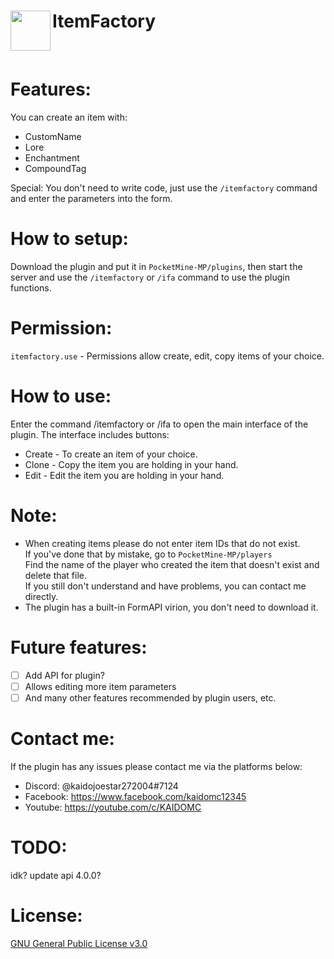 <h1>ItemFactory<img src="https://github.com/kaidoMC/ItemFactory/blob/master/icon.png" height="64" width="64"  align="left"></img></h1><br/>

# Features:
You can create an item with:
- CustomName
- Lore
- Enchantment
- CompoundTag

Special: You don't need to write code, just use the `/itemfactory` command and enter the parameters into the form.

# How to setup:
Download the plugin and put it in `PocketMine-MP/plugins`, then start the server and use the `/itemfactory` or `/ifa` command to use the plugin functions.

# Permission:
`itemfactory.use` - Permissions allow create, edit, copy items of your choice.

# How to use:
Enter the command /itemfactory or /ifa to open the main interface of the plugin.
The interface includes buttons:  
- Create - To create an item of your choice.
- Clone - Copy the item you are holding in your hand.
- Edit - Edit the item you are holding in your hand.

# Note:
- When creating items please do not enter item IDs that do not exist. <br/>
  If you've done that by mistake, go to `PocketMine-MP/players` <br/>
  Find the name of the player who created the item that doesn't exist and delete that file. <br/>
  If you still don't understand and have problems, you can contact me directly.
- The plugin has a built-in FormAPI virion, you don't need to download it.

# Future features:
- [ ] Add API for plugin?
- [ ] Allows editing more item parameters
- [ ] And many other features recommended by plugin users, etc.

# Contact me:
If the plugin has any issues please contact me via the platforms below:
- Discord: @kaidojoestar272004#7124
- Facebook: https://www.facebook.com/kaidomc12345
- Youtube: https://youtube.com/c/KAIDOMC

# TODO:
idk? update api 4.0.0?

# License:
[GNU General Public License v3.0](https://www.gnu.org/licenses/gpl-3.0.html)
